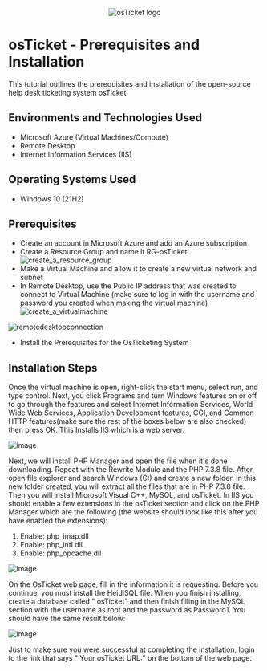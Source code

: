 <p align="center">
<img src="https://i.imgur.com/Clzj7Xs.png" alt="osTicket logo"/>
</p>

<h1>osTicket - Prerequisites and Installation</h1>
This tutorial outlines the prerequisites and installation of the open-source help desk ticketing system osTicket.<br />


<h2>Environments and Technologies Used</h2>

- Microsoft Azure (Virtual Machines/Compute)
- Remote Desktop
- Internet Information Services (IIS)

<h2>Operating Systems Used </h2>

- Windows 10</b> (21H2)

<h2>Prerequisites</h2>

- Create an account in Microsoft Azure and add an Azure subscription
- Create a Resource Group and name it RG-osTicket ![create_a_resource_group](https://github.com/Annelys08/osticket-prereqs/assets/139095349/a6af5f73-8b97-4df1-b2ab-73b3430159a8)
- Make a Virtual Machine and allow it to create a new virtual network and subnet
- In Remote Desktop, use the Public IP address that was created to connect to Virtual Machine (make sure to log in with the username and password you created when making the virtual machine) 
 ![create_a_virtualmachine](https://github.com/Annelys08/osticket-prereqs/assets/139095349/63d938d2-52de-41dd-b24c-65adc877cca8)

![remotedesktopconnection](https://github.com/Annelys08/osticket-prereqs/assets/139095349/01ef2fb7-48d5-4228-8159-87c333ea4a46)
- Install the Prerequisites for the OsTicketing System

<h2>Installation Steps</h2>

Once the virtual machine is open, right-click the start menu, select run, and type control. Next, you click Programs and turn Windows features on or off to go through the features and select Internet Information Services, World Wide Web Services, Application Development features, CGI, and Common HTTP features(make sure the rest of the boxes below are also checked) then press OK. This Installs IIS which is a web server.

![image](https://github.com/Annelys08/osticket-prereqs/assets/139095349/be2c714c-a65e-4fe3-91f1-68f7d26c40c2)

Next, we will install PHP Manager and open the file when it's done downloading. Repeat with the Rewrite Module and the PHP 7.3.8 file. After, open file explorer and search Windows (C:) and create a new folder. In this new folder created, you will extract all the files that are in PHP 7.3.8 file. Then you will install Microsoft Visual C++, MySQL, and osTicket. In IIS you should enable a few extensions in the osTicket section and click on the PHP Manager which are the following (the website should look like this after you have enabled the extensions): 
1. Enable: php_imap.dll
2. Enable: php_intl.dll
3. Enable: php_opcache.dll

![image](https://github.com/Annelys08/osticket-prereqs/assets/139095349/939cf0dc-5b0a-4da1-8809-8334a982adb1) 

On the OsTicket web page, fill in the information it is requesting. Before you continue, you must install the HeidiSQL file. When you finish installing, create a database called " osTicket" and then finish filling in the MySQL section with the username as root and the password as Password1. You should have the same result below:


![image](https://github.com/Annelys08/osticket-prereqs/assets/139095349/6e01729d-df6d-409a-a3b3-ef7a4a20d154)

Just to make sure you were successful at completing the installation, login to the link that says " Your osTicket URL:" on the bottom of the web page. 
